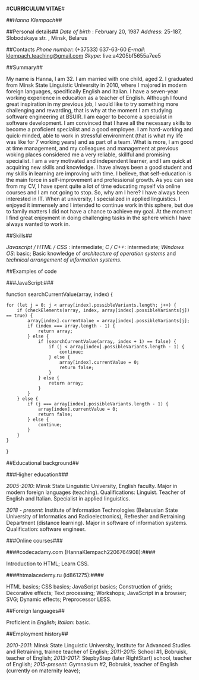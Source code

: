 #**CURRICULUM VITAE**#

##*Hanna Klempach*##

##Personal details##
*Date of birth* : February 20, 1987
*Address*: 25-187, Slobodskaya str. , Minsk, Belarus

##Contacts
*Phone number*: (+37533) 637-63-60
*E-mail*: klempach.teaching@gmail.com
*Skype*: live:a4205bf5655a7ee5

##Summary##

My name is Hanna, I am 32. I am married with one child, aged 2. I graduated from Minsk State Linguistic University in 2010, where I majored in modern foreign languages, specifically English and Italian. I have a seven-year working experience in education as a teacher of English. Although I found great inspiration in my previous job, I would like to try something more challenging and rewarding, that is why at the moment I am studying software engineering at BSUIR. 
I am eager to become a specialist in software development. I am convinced that I have all the necessary skills to become a proficient specialist and a good employee. I am hard-working and quick-minded, able to work in stressful environment (that is what my life was like for 7 working years) and as part of a team. What is more, I am good at time management, and my colleagues and management at previous woking places considered me a very reliable, skillful and promising specialist. 
I am a very motivated and independent learner, and I am quick at acquiring new skills and knowledge. I have always been a good student and my skills in learning are improving with time. I believe, that self-education is the main force in self-improvement and professional growth. As you can see from my CV, I have spent quite a lot of time educating myself via online courses and I am not going to stop.
So, why am I here? I have always been interested in IT. When at university, I specialized in applied linguistics. I enjoyed it immensely and I intended to continue work in this sphere, but due to family matters I did not have a chance to achieve my goal. At the moment I find great enjoyment in doing challenging tasks in the sphere which I have always wanted to work in.

##Skills##

*Javascript / HTML / CSS* : intermediate;
*C / C++*: intermediate;
*Windows OS*: basic;
Basic knowledge of *architecture of operation systems* and *technical arrangement of information systems*.

##Examples of code

###JavaScript:###

function searchCurrentValue(array, index) {

    for (let j = 0; j < array[index].possibleVariants.length; j++) {
        if (checkElements(array, index, array[index].possibleVariants[j]) == true) {
            array[index].currentValue = array[index].possibleVariants[j];
            if (index === array.length - 1) {
                return array;
            } else {
                if (searchCurrentValue(array, index + 1) == false) {
                    if (j < array[index].possibleVariants.length - 1) {
                        continue;
                    } else {
                        array[index].currentValue = 0;
                        return false;
                    }
                } else {
                    return array;
                }
            }
        } else {
            if (j === array[index].possibleVariants.length - 1) {
                array[index].currentValue = 0;
                return false;
            } else {
                continue;
            }
        }
    }
}

##Educational background##

###Higher education###

*2005-2010*: Minsk State Linguistic University, English faculty.
Major in modern foreign languages (teaching).
Qualifications: Linguist. Teacher of English and Italian. Specialist in applied linguistics. 

*2018 - present*: Institute of Information Technologies (Belarusian State University of Informatics and Radioelectronics), Refresher and Retraining Department (distance learning).
Major in software of information systems.
Qualification: software engineer.  

###Online courses###

####codecadamy.com (HannaKlempach2206764908):#### 

Introduction to HTML;
Learn CSS.

####htmalacedemy.ru (id861275):####

HTML basics;
CSS basics; 
JavaScript basics;
Construction of grids;
Decorative effects;
Text processing;
Workshops;
JavaScript in a browser;
SVG;
Dynamic effects;
Preprocessor LESS.

##Foreign languages##

Proficient in *English*;
*Italian*: basic.

##Employment history##

*2010-2011*: Minsk State Linguistic University, Institute for Advanced Studies and Retraining, trainee teacher of English;
*2011-2015*: School #1, Bobruisk, teacher of English;
*2013-2017*: StepbyStep (later RightStart) school, teacher of English;
*2015-present*: Gymnasium #2, Bobruisk,  teacher of English (currently on maternity leave);